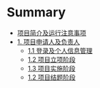 # Summary

* [项目简介及运行注意事项](README.md)
* [1. 项目申请人及负责人](user/README.md)
    * [1.1 登录及个人信息管理](user/login.md)
    * [1.2 项目立项阶段 ](user/requisition.md)
    * [1.3 项目实施阶段]()
    * [1.2 项目结题阶段]()
